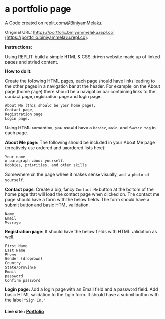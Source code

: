 # a portfolio page

A Code created on replit.com/@BiniyamMelaku. 

Original URL: [https://portfolio.biniyammelaku.repl.co](https://portfolio.biniyammelaku.repl.co).


**Instructions:** 

Using REPLIT, build a simple HTML & CSS-driven website made up of linked pages and styled content. 

**How to do it:**

Create the following HTML pages, each page should have links leading to the other pages in a navigation bar at the header. 
For example, on the About page (home page) there should be a navigation bar containing links to the contact page, registration page and login page :
```
About Me (this should be your home page), 
Contact page, 
Registration page
Login page.
```

Using HTML semantics, you should have a `header`, `main`, and `footer tag` in each page.  

**About Me page:** The following should be included in your About Me page (creatively use ordered and unordered lists here):
```
Your name
A paragraph about yourself.
Hobbies, priorities, and other skills
```

Somewhere on the page where it makes sense visually, `add a photo of yourself`.

**Contact page:** Create a big, fancy `Contact Me` button at the bottom of the home page that will load the contact page 
when clicked on. The contact me page should have a form with the below fields. The form should have a submit button and 
basic HTML validation.
```
Name
Email
Message
```
**Registration page:** It should have the below fields with HTML validation as well.
```
First Name
Last Name
Phone
Gender (dropdown)
Country
State/province
Email
password
Confirm password
```
**Login page:** Add a login page with an Email field and a password field. Add basic HTML validation to the login form. 
It should have a submit button with the label `"Sign In."`


#### Live site : [Portfolio](https://replit.com/@BiniyamMelaku/portfolio#index.html)